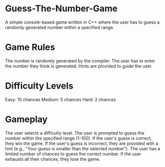 # Guess-The-Number-Game
A simple console-based game written in C++ where the user has to guess a randomly generated number within a specified range.

# Game Rules
The number is randomly generated by the compiler.
The user has to enter the number they think is generated.
Hints are provided to guide the user.
# Difficulty Levels
Easy: 10 chances
Medium: 5 chances
Hard: 2 chances
# Gameplay
The user selects a difficulty level.
The user is prompted to guess the number within the specified range (1-100).
If the user's guess is correct, they win the game.
If the user's guess is incorrect, they are provided with a hint (e.g., "Your guess is smaller than the selected number").
The user has a limited number of chances to guess the correct number.
If the user exhausts all their chances, they lose the game.
